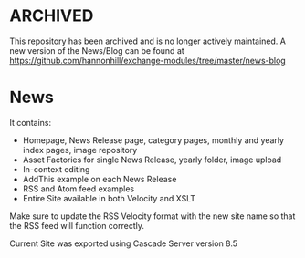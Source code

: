 # ARCHIVED
This repository has been archived and is no longer actively maintained. A new version of the News/Blog can be found at https://github.com/hannonhill/exchange-modules/tree/master/news-blog

News
============================

It contains:

* Homepage, News Release page, category pages, monthly and yearly index pages, image repository
* Asset Factories for single News Release, yearly folder, image upload
* In-context editing
* AddThis example on each News Release
* RSS and Atom feed examples
* Entire Site available in both Velocity and XSLT

Make sure to update the RSS Velocity format with the new site name so that the RSS feed will function correctly.

Current Site was exported using Cascade Server version 8.5
